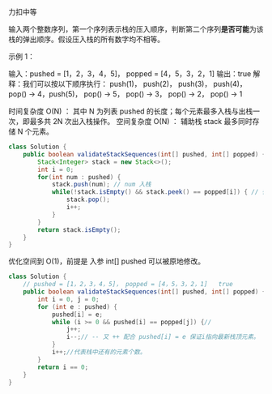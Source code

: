 力扣中等



输入两个整数序列，第一个序列表示栈的压入顺序，判断第二个序列**是否可能**为该栈的弹出顺序。假设压入栈的所有数字均不相等。 



示例 1：

输入：pushed = [1，2，3，4，5]， popped = [4，5，3，2，1]
输出：true
解释：我们可以按以下顺序执行：
push(1)， push(2)， push(3)， push(4)， pop() -> 4，push(5)， pop() -> 5， pop() -> 3， pop() -> 2， pop() -> 1



时间复杂度 O(N) ： 其中 N 为列表 pushed 的长度；每个元素最多入栈与出栈一次，即最多共 2N 次出入栈操作。
空间复杂度 O(N) ： 辅助栈 stack 最多同时存储 N 个元素。

````java
class Solution {
    public boolean validateStackSequences(int[] pushed, int[] popped) {
        Stack<Integer> stack = new Stack<>();
        int i = 0;
        for(int num : pushed) {
            stack.push(num); // num 入栈
            while(!stack.isEmpty() && stack.peek() == popped[i]) { // 循环判断与出栈
                stack.pop();
                i++;
            }
        }
        return stack.isEmpty();
    }
}
````

优化空间到 O(1)，前提是 入参 int[] pushed 可以被原地修改。

````java
class Solution {
    // pushed = [1，2，3，4，5]， popped = [4，5，3，2，1]	true
    public boolean validateStackSequences(int[] pushed, int[] popped) {
        int i = 0, j = 0;
        for (int e : pushed) {
            pushed[i] = e;
            while (i >= 0 && pushed[i] == popped[j]) {//
                j++;
                i--;// -- 又 ++ 配合 pushed[i] = e 保证i指向最新栈顶元素。
            }
            i++;//代表栈中还有的元素个数。
        }
        return i == 0;
    }
}
````

